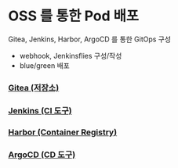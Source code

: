 # OSS 를 통한 Pod 배포
Gitea, Jenkins, Harbor, ArgoCD 를 통한 GitOps 구성
- webhook, Jenkinsflies 구성/작성
- blue/green 배포

### [Gitea (저장소)](./GitOps/gitea/README.md)

### [Jenkins (CI 도구)](./GitOps/jenkins/README.md)

### [Harbor (Container Registry)](./GitOps/jenkins/README.md)

### [ArgoCD (CD 도구)](./GitOps/argocd/README.md)